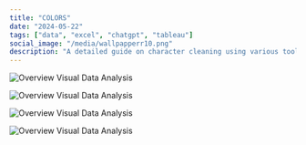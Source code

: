 ```yaml
---
title: "COLORS"
date: "2024-05-22"
tags: ["data", "excel", "chatgpt", "tableau"]
social_image: "/media/wallpapperr10.png"
description: "A detailed guide on character cleaning using various tools."
---
```





![Overview Visual Data Analysis](/media/Colors/colors01.png)

![Overview Visual Data Analysis](/media/Colors/colors02.png)

![Overview Visual Data Analysis](/media/Colors/RatingColors.png)

![Overview Visual Data Analysis](/media/Colors/TagsAndColor.png)


